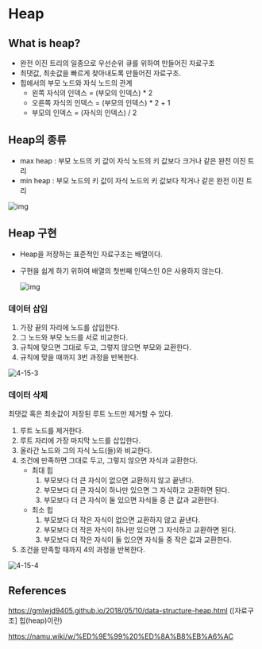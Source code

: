 # Heap

## What is heap?

- 완전 이진 트리의 일종으로 우선순위 큐를 위하여 만들어진 자료구조
- 최댓값, 최솟값을 빠르게 찾아내도록 만들어진 자료구조.
- 힙에서의 부모 노드와 자식 노드의 관계
  - 왼쪽 자식의 인덱스 = (부모의 인덱스) * 2
  - 오른쪽 자식의 인덱스 = (부모의 인덱스) * 2 + 1
  - 부모의 인덱스 = (자식의 인덱스) / 2



## Heap의 종류

- max heap : 부모 노드의 키 값이 자식 노드의 키 값보다 크거나 같은 완전 이진 트리
- min heap : 부모 노드의 키 값이 자식 노드의 키 값보다 작거나 같은 완전 이진 트리

![img](https://gmlwjd9405.github.io/images/data-structure-heap/types-of-heap.png)



## Heap 구현

- Heap을 저장하는 표준적인 자료구조는 배열이다.

- 구현을 쉽게 하기 위하여 배열의 첫번째 인덱스인 0은 사용하지 않는다.

  ![img](https://gmlwjd9405.github.io/images/data-structure-heap/heap-index-parent-child.png)

### 데이터 삽입

1. 가장 끝의 자리에 노드를 삽입한다.
2. 그 노드와 부모 노드를 서로 비교한다.
3. 규칙에 맞으면 그대로 두고, 그렇지 않으면 부모와 교환한다.
4. 규칙에 맞을 때까지 3번 과정을 반복한다.

![4-15-3](https://w.namu.la/s/f1ea49729dc682c171a43c8f8ad0d915304bb866372dac804a71d0e797434228dc35bf91ce2cfa5cc3e07b2ba78cb664600e2a86f27d43e12df4b499d0f58aae7841162ab97729aacf97a4ad991075dc80919979fcb7fdad36e5d13d3293840bc61d87413b36c9d5c9ff52bb7891ed98)

### 데이터 삭제

최댓값 혹은 최솟값이 저장된 루트 노드만 제거할 수 있다.

1. 루트 노드를 제거한다.
2. 루트 자리에 가장 마지막 노드를 삽입한다.
3. 올라간 노드와 그의 자식 노드(들)와 비교한다.
4. 조건에 만족하면 그대로 두고, 그렇지 않으면 자식과 교환한다.
   - 최대 힙
     1. 부모보다 더 큰 자식이 없으면 교환하지 않고 끝낸다.
     2. 부모보다 더 큰 자식이 하나만 있으면 그 자식하고 교환하면 된다.
     3. 부모보다 더 큰 자식이 둘 있으면 자식들 중 큰 값과 교환한다.
   - 최소 힙
     1. 부모보다 더 작은 자식이 없으면 교환하지 않고 끝낸다.
     2. 부모보다 더 작은 자식이 하나만 있으면 그 자식하고 교환하면 된다.
     3. 부모보다 더 작은 자식이 둘 있으면 자식들 중 작은 값과 교환한다.
5. 조건을 만족할 때까지 4의 과정을 반복한다.

![4-15-4](https://w.namu.la/s/397854bf91be7eee12e17d48f4c3fd4f48706e2cbbd75bdd601d0a2cb97fbc3fbc22ac3b9df2f9c305accebbee7046b7b3c450a60b9827f723dbe6f8290cbfaa90c61f9df1afd19fb512d676af7e0e99dce9e899b2c00455a33278643563ea0d162ca328240b1c45f0dd3573a7f98fb2)



## References

https://gmlwjd9405.github.io/2018/05/10/data-structure-heap.html ([자료구조] 힙(heap)이란)

https://namu.wiki/w/%ED%9E%99%20%ED%8A%B8%EB%A6%AC